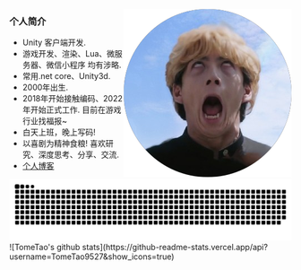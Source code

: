 <img align="right" src="https://github.com/TomeTao9527/TomeTao9527/blob/main/images/hand.png"></img>
<!-- 个人简介 -->
 ### 个人简介
-  Unity 客户端开发.
-  游戏开发、渲染、Lua、微服务器、微信小程序 均有涉略.
-  常用.net core、Unity3d.
-  2000年出生. 
-  2018年开始接触编码、2022年开始正式工作. 目前在游戏行业找福报~ 
-  白天上班，晚上写码! 
-  以喜剧为精神食粮! 喜欢研究、深度思考、分享、交流.
-  [个人博客](https://www.tometao.tech:8001/)

<!-- 贪吃蛇代码贡献图 -->
<div align="center"><img src="https://raw.githubusercontent.com/Platane/snk/output/github-contribution-grid-snake.svg" /></div>
<!-- 订阅数 -->
![TomeTao's github stats](https://github-readme-stats.vercel.app/api?username=TomeTao9527&show_icons=true)


